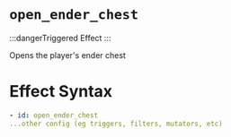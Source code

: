 # `open_ender_chest`

:::dangerTriggered Effect
:::

Opens the player's ender chest

# Effect Syntax

```yaml
- id: open_ender_chest
...other config (eg triggers, filters, mutators, etc)
```

